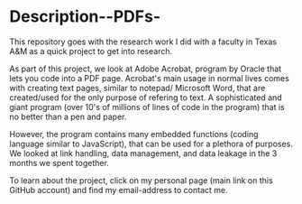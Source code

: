 # Description--PDFs-
This repository goes with the research work I did with a faculty in Texas A&M as a quick project to get into research.

As part of this project, we look at Adobe Acrobat, program by Oracle that lets you code into a PDF page. Acrobat's main usage in normal lives comes with creating text pages, similar to notepad/ Microsoft Word, that are created/used for the only purpose of refering to text. A sophisticated and giant program (over 10's of millions of lines of code in the program) that is no better than a pen and paper. 

However, the program contains many embedded functions (coding language similar to JavaScript), that can be used for a plethora of purposes. We looked at link handling, data management, and data leakage in the 3 months we spent together. 

To learn about the project, click on my personal page (main link on this GitHub account) and find my email-address to contact me.
